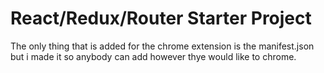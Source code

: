 # React/Redux/Router Starter Project

The only thing that is added for the chrome extension is the manifest.json but i made it so anybody can add however thye would like to chrome.
